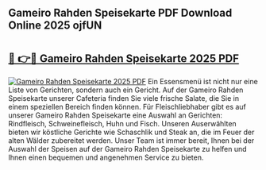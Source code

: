 ## Gameiro Rahden Speisekarte PDF Download Online 2025 ojfUN

# <h2><a href="http://gca0npu.nevu.top/?p=Gameiro+Rahden+Speisekarte">🔗 👉🔴 Gameiro Rahden Speisekarte 2025 PDF</a></h2>

[![Gameiro Rahden Speisekarte 2025 PDF](https://i.imgur.com/dBaPXMq.png)](http://gca0npu.nevu.top/?p=Gameiro+Rahden+Speisekarte)
Ein Essensmenü ist nicht nur eine Liste von Gerichten, sondern auch ein Gericht. Auf der Gameiro Rahden Speisekarte unserer Cafeteria finden Sie viele frische Salate, die Sie in einem speziellen Bereich finden können. Für Fleischliebhaber gibt es auf unserer Gameiro Rahden Speisekarte eine Auswahl an Gerichten: Rindfleisch, Schweinefleisch, Huhn und Fisch. Unseren Auserwählten bieten wir köstliche Gerichte wie Schaschlik und Steak an, die im Feuer der alten Wälder zubereitet werden. Unser Team ist immer bereit, Ihnen bei der Auswahl der Speisen auf der Gameiro Rahden Speisekarte zu helfen und Ihnen einen bequemen und angenehmen Service zu bieten.
